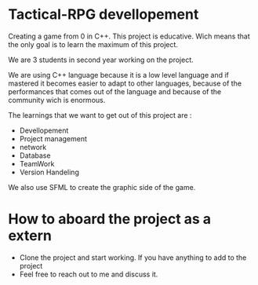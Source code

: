
# Tactical-RPG devellopement


Creating a game from 0 in C++. This project is educative. Wich means that the only goal is to learn the maximum of this project.

We are 3 students in second year working on the project. 

We are using C++ language because it is a low level language and if mastered it becomes easier to adapt to other languages, because of the performances that comes out of the language and because of the community wich is enormous. 

The learnings that we want to get out of this project are :
-   Devellopement
-   Project management
-   network 
-   Database
-   TeamWork
-   Version Handeling


We also use SFML to create the graphic side of the game. 

# How to aboard the project as a extern 
-   Clone the project and start working. If you have anything to add to the project
-   Feel free to reach out to me and discuss it. 
